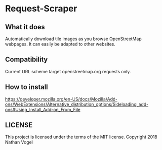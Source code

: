 # Request-Scraper

## What it does

Automatically download tile images as you browse OpenStreetMap webpages.
It can easily be adapted to other websites.

## Compatibility

Current URL scheme target openstreetmap.org requests only.

## How to install

https://developer.mozilla.org/en-US/docs/Mozilla/Add-ons/WebExtensions/Alternative_distribution_options/Sideloading_add-ons#Using_Install_Add-on_From_File

## LICENSE

This project is licensed under the terms of the MIT license.
Copyright 2018 Nathan Vogel
